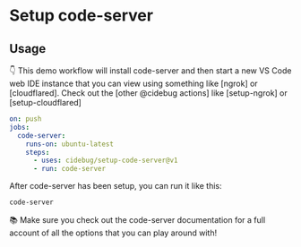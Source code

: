 # Setup code-server

## Usage

👇 This demo workflow will install code-server and then start a new VS Code web
IDE instance that you can view using something like [ngrok] or [cloudflared].
Check out the [other @cidebug actions] like [setup-ngrok] or [setup-cloudflared]

```yml
on: push
jobs:
  code-server:
    runs-on: ubuntu-latest
    steps:
      - uses: cidebug/setup-code-server@v1
      - run: code-server
```

After code-server has been setup, you can run it like this:

```sh
code-server
```

📚 Make sure you check out the code-server documentation for a full account of
all the options that you can play around with!
